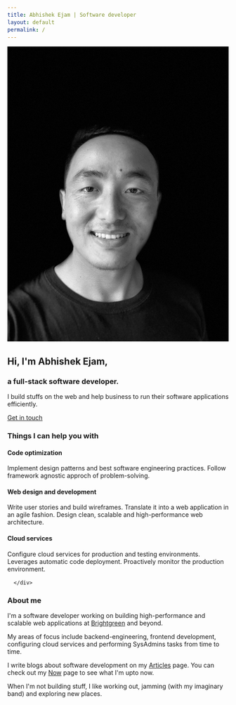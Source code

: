 ```yaml
---
title: Abhishek Ejam | Software developer
layout: default
permalink: /
---
```


<section class="intro-block dark-bg mt-150">
  <div class="container home grid">
      <div class="mi-img">
          <img src="/assets/images/profile.jpg" alt="Abhishek Ejam profile photo"/>
      </div>
      <div class="mi-intro">
          <h1>Hi, <span>I'm Abhishek Ejam,</span></h1>
          <h3>a full-stack software developer.</h3>
          <p class="mt-40 mb-20">
              I build stuffs on the web and help business to run their software applications efficiently. 
              </p>
          <a class="btn-contact pd-10" href="mailto:ejam.abhishek@gmail.com">Get in touch</a>
      </div>
  </div>
</section>
<section class="skills-block dark-bg mtb-80">
  <div class="container home">
      <h3>Things I can help you with</h3>
      <div class="grid mt-40">
          <div class="flex">
              <div class="card">
                  <i class="fa fa-code fa-3x" aria-hidden="true"></i>
                  <h4>Code optimization</h4>
                  <p>
                      Implement design patterns and best software engineering practices. Follow framework agnostic approch of problem-solving.
                  </p>
              </div>
          </div>
          <div class="flex">
              <div class="card">
                  <i class="fa fa-globe fa-3x" aria-hidden="true"></i>
                  <h4>Web design and development</h4>
                  <p>Write user stories and build wireframes. Translate it into a web application in an agile fashion.
                     Design clean, scalable and high-performance web architecture.
                  </p>
              </div>
          </div>
          <div class="flex">
              <div class="card">
                  <i class="fa fa-cloud fa-3x" aria-hidden="true"></i>
                  <h4>Cloud services</h4>
                  <p>Configure cloud services for production and testing environments. Leverages automatic code deployment. Proactively monitor the production environment.
                  </p>
              </div>
          </div>
          
      </div>
  </div>
</section>
<section class="story-block dark-bg mtb-80">
  <div class="container home grid">
      <div class="mi-description">
          <h3>About me</h3>
          <p class="mt-20 ls-1">
           I'm a software developer working on building high-performance and scalable web applications at <a href="https://brightgreen.com" class="anchor" target="_blank">Brightgreen</a> and beyond.                     
          </p>
          <p class="ls-1">
          My areas of focus include backend-engineering, frontend development, 
          configuring cloud services and performing SysAdmins tasks from time to time. 
          </p>
          <p class="ls-1">
          I write blogs about software development on my <a href="{{'/articles' | relative_url}}" class="anchor">Articles</a> page. You can check out my <a href="{{'/now' | relative_url}}" class="anchor">Now</a> page to see what I'm upto now.
          </p>
          <p class="ls-1">
          When I'm not building stuff, I like working out, jamming (with my imaginary band) and exploring new places.  
          </p>
      </div>
  </div>
</section>